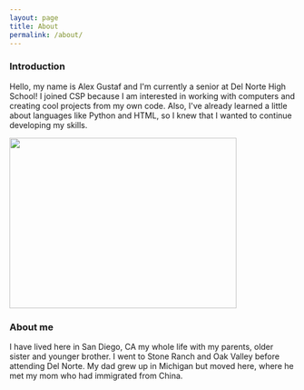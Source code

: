 ```yaml
---
layout: page
title: About
permalink: /about/
---
```


### Introduction

Hello, my name is Alex Gustaf and I'm currently a senior at Del Norte High School! I joined CSP because I am interested in working with computers and creating cool projects from my own code. Also, I've already learned a little about languages like Python and HTML, so I knew that I wanted to continue developing my skills.

<img src="https://images.unsplash.com/photo-1515879218367-8466d910aaa4?fm=jpg&q=60&w=3000&ixlib=rb-4.0.3&ixid=M3wxMjA3fDB8MHxzZWFyY2h8NHx8Y29kaW5nfGVufDB8fDB8fHww" width="400" height="300">

### About me

I have lived here in San Diego, CA my whole life with my parents, older sister and younger brother. I went to Stone Ranch and Oak Valley before attending Del Norte. My dad grew up in Michigan but moved here, where he met my mom who had immigrated from China. 

<style>
    /* Style looks pretty compact, trace grid-container and grid-item in the code */
    .grid-container {
        display: grid;
        grid-template-columns: repeat(auto-fill, minmax(150px, 1fr)); /* Dynamic columns */
        gap: 10px;
    }
    .grid-item {
        text-align: center;
    }
    .grid-item img {
        width: 100%;
        height: 100px; /* Fixed height for uniformity */
        object-fit: contain; /* Ensure the image fits within the fixed height */
    }
    .grid-item p {
        margin: 5px 0; /* Add some margin for spacing */
    }
</style>

<!-- This grid_container class is for the CSS styling, the id is for JavaScript connection -->
<div class="grid-container" id="grid_container">
    <!-- content will be added here by JavaScript -->
</div>

<script>
    // 1. Make a connection to the HTML container defined in the HTML div
    var container = document.getElementById("grid_container"); // This container connects to the HTML div

    // 2. Define a JavaScript object for our http source and our data rows for the Living in the World grid
    var http_source = "https://upload.wikimedia.org/wikipedia/commons/";
    var living_in_the_world = [
        {"flag": "0/01/Flag_of_California.svg", "description": "California"},
        {"flag": "b/b5/Flag_of_Michigan.svg", "description": "Michigan"},
        {"flag": "a/a4/Flag_of_the_United_States.svg", "description": "USA"},
        {"flag": "f/fa/Flag_of_the_People%27s_Republic_of_China.svg", "description": "China"},
    ]; 
    
    // 3a. Consider how to update style count for size of container
    // The grid-template-columns has been defined as dynamic with auto-fill and minmax

    // 3b. Build grid items inside of our container for each row of data
    for (const location of living_in_the_world) {
        // Create a "div" with "class grid-item" for each row
        var gridItem = document.createElement("div");
        gridItem.className = "grid-item";  // This class name connects the gridItem to the CSS style elements
        // Add "img" HTML tag for the flag
        var img = document.createElement("img");
        img.src = http_source + location.flag; // concatenate the source and flag
        img.alt = location.flag + " Flag"; // add alt text for accessibility

        // Add "p" HTML tag for the description
        var description = document.createElement("p");
        description.textContent = location.description; // extract the description

        // Append img and p HTML tags to the grid item DIV
        gridItem.appendChild(img);
        gridItem.appendChild(description);

        // Append the grid item DIV to the container DIV
        container.appendChild(gridItem);
    }
</script>